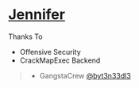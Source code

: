 # [Jennifer](https://s.id/jrnex)

Thanks To
- Offensive Security
- CrackMapExec Backend
>- GangstaCrew [@byt3n33dl3](https://github.com/byt3n33dl3/)
